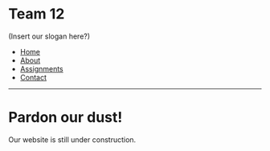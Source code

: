 # Team 12
(Insert our slogan here?)
* [Home](default.asp)
* [About](about.asp)
* [Assignments](assignments.asp)
* [Contact](contact.asp)

***

# Pardon our dust!
Our website is still under construction.


<!--
<div id="mySidenav" class="sidenav">
  <a href="javascript:void(0)" class="closebtn" onclick="closeNav()">&times;</a>
  <a href="#">About</a>
  <a href="#">Services</a>
  <a href="#">Clients</a>
  <a href="#">Contact</a>
</div> -->

<!--
<div class="w3-sidebar w3-bar-block" style="width:25%"> 
  <a href="#" class="w3-bar-item w3-button">Link 1</a>
  <a href="#" class="w3-bar-item w3-button">Link 2</a>
  <a href="#" class="w3-bar-item w3-button">Link 3</a>
</div>
-->

<!--<div style="margin-left:25%">-->

<!-- Use any element to open the sidenav 
<span onclick="openNav()">close</span>

-->





